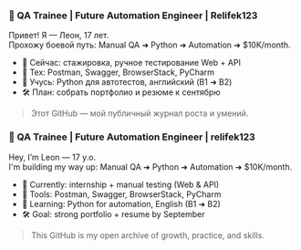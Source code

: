 ### 🧪 QA Trainee | Future Automation Engineer | Relifek123

Привет! Я — Леон, 17 лет.  
Прохожу боевой путь: Manual QA ➜ Python ➜ Automation ➜ $10K/month.

- 🎯 Сейчас: стажировка, ручное тестирование Web + API
- 🧰 Тех: Postman, Swagger, BrowserStack, PyCharm
- 🧠 Учусь: Python для автотестов, английский (B1 ➜ B2)
- 🛠 План: собрать портфолио и резюме к сентябрю

> Этот GitHub — мой публичный журнал роста и умений.

### 🧪 QA Trainee | Future Automation Engineer | relifek123

Hey, I’m Leon — 17 y.o.  
I'm building my way up: Manual QA ➜ Python ➜ Automation ➜ $10K/month.

- 🎯 Currently: internship + manual testing (Web & API)  
- 🧰 Tools: Postman, Swagger, BrowserStack, PyCharm  
- 🧠 Learning: Python for automation, English (B1 ➜ B2)  
- 🛠 Goal: strong portfolio + resume by September

> This GitHub is my open archive of growth, practice, and skills.
